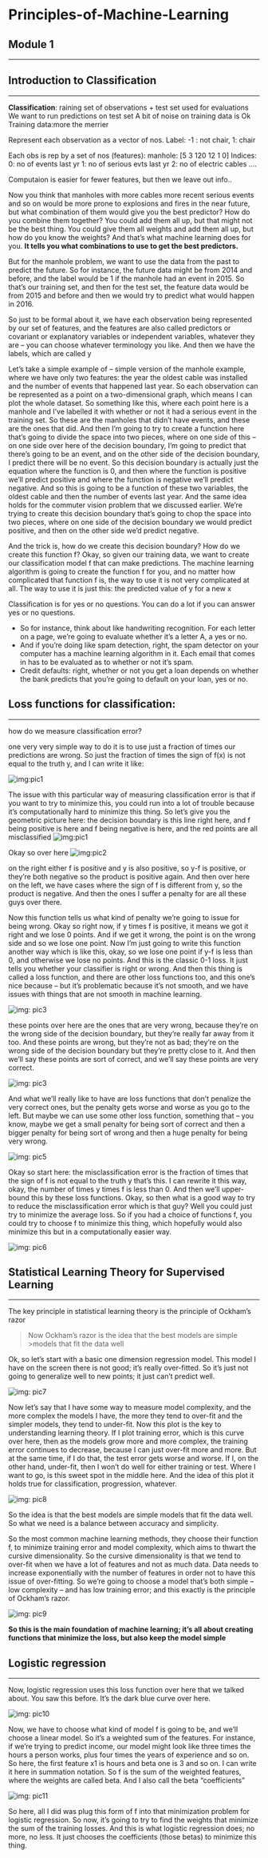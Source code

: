 # Principles-of-Machine-Learning
## Module 1
___

## Introduction to Classification
___

**Classification**: raining set of observations + test set used for evaluations
We want to run predictions on test set
A bit of noise on training data is Ok
Training data:more the merrier

Represent each observation as a vector of nos.
Label: -1 : not chair, 1: chair

Each obs is rep by a set of nos (features):
manhole: [5 3 120 12 1 0]
Indices:
0: no of events last yr
1: no of serious evts last yr
2: no of electric cables
....

Computaion is easier for fewer features, but then we leave out info..

Now you think that manholes with more cables more recent serious events and so on would
be more prone to explosions and fires in the near future, but what combination of them
would give you the best predictor? How do you combine them together? You could add them
all up, but that might not be the best thing. You could give them all weights and add them
all up, but how do you know the weights? And that’s what machine learning does for you.
**It tells you what combinations to use to get the best predictors.**

But for the manhole problem,
we want to use the data from the past to predict the future. So for instance, the future data
might be from 2014 and before, and the label would be 1 if the manhole had an event in
2015. So that’s our training set, and then for the test set, the feature data would be
from 2015 and before and then we would try to predict what would happen in 2016.

So just to be formal about it, we have each observation being represented by our set of features,
and the features are also called predictors or covariant or explanatory variables or independent
variables, whatever they are – you can choose whatever terminology you like. And then we
have the labels, which are called y

Let’s take a simple example of – simple
version of the manhole example, where we have only two features: the year the oldest cable
was installed and the number of events that happened last year. So each observation can
be represented as a point on a two-dimensional graph, which means I can plot the whole dataset.
So something like this, where each point here is a manhole and I’ve labelled it with whether
or not it had a serious event in the training set. So these are the manholes that didn’t
have events, and these are the ones that did. And then I’m going to try to create a function
here that’s going to divide the space into two pieces, where on one side of this – on
one side over here of the decision boundary, I’m going to predict that there’s going
to be an event, and on the other side of the decision boundary, I predict there will be
no event. So this decision boundary is actually just the equation where the function is 0,
and then where the function is positive we’ll predict positive and where the function is
negative we’ll predict negative. And so this is going to be a function of these two
variables, the oldest cable and then the number of events last year. And the same idea holds
for the commuter vision problem that we discussed earlier. We’re trying to create this decision
boundary that’s going to chop the space into two pieces, where on one side of the
decision boundary we would predict positive, and then on the other side we’d predict
negative. 

And the trick is, how do we create this decision boundary? How do we create this
function f? Okay, so given our training data, we want to create our classification model
f that can make predictions. The machine learning algorithm is going to create the function
f for you, and no matter how complicated that function f is, the way to use it is not very
complicated at all. The way to use it is just this: the predicted value of y for a new x


Classification is for yes or no questions. You can do a lot if you can answer yes or
no questions. 
- So for instance, think about like handwriting recognition. For each letter
on a page, we’re going to evaluate whether it’s a letter A, a yes or no. 
- And if you’re
doing like spam detection, right, the spam detector on your computer has a machine learning
algorithm in it. Each email that comes in has to be evaluated as to whether or not it’s
spam. 
- Credit defaults: right, whether or not you get a loan depends on whether the bank
predicts that you’re going to default on your loan, yes or no.


## Loss functions for classification:
___

how do we measure classification error?

one very very simple way to do it is to use
just a fraction of times our predictions are wrong. So just the fraction of times the sign
of f(x) is not equal to the truth y, and I can write it like: 

![img:pic1](https://github.com/ShaunakSen/Principles-of-Machine-Learning/blob/master/pic1.PNG)

The issue with
this particular way of measuring classification error is that if you want to try to minimize
this, you could run into a lot of trouble because it’s computationally hard to minimize
this thing.
So let’s give you the geometric picture here: the decision boundary is this
line right here, and f being positive is here and f being negative is here, and the red
points are all misclassified
![img:pic1](https://github.com/ShaunakSen/Principles-of-Machine-Learning/blob/master/pic1.PNG)

Okay so over here
![img:pic2](https://github.com/ShaunakSen/Principles-of-Machine-Learning/blob/master/pic2.PNG)

on the right either f is positive and y is also positive, so y-f is
positive, or they’re both negative so the product is positive again. And then over here
on the left, we have cases where the sign of f is different from y, so the product is
negative. And then the ones I suffer a penalty for are all these guys over there.

Now
this function tells us what kind of penalty we’re going to issue for being wrong. Okay
so right now, if y times f is positive, it means we got it right and we lose 0 points.
And if we get it wrong, the point is on the wrong side and so we lose one point. Now I’m
just going to write this function another way which is like this, okay, so we lose one
point if y-f is less than 0, and otherwise we lose no points. And this is the classic
0-1 loss. It just tells you whether your classifier is right or wrong. And then this thing is
called a loss function, and there are other loss functions too, and this one’s nice
because – but it’s problematic because it’s not smooth, and we have issues with
things that are not smooth in machine learning.

![img: pic3](https://github.com/ShaunakSen/Principles-of-Machine-Learning/blob/master/pic3.PNG)

these points over here are the ones that
are very wrong, because they’re on the wrong side of the decision boundary, but they’re
really far away from it too. And these points are wrong, but they’re not as bad; they’re
on the wrong side of the decision boundary but they’re pretty close to it. And then
we’ll say these points are sort of correct, and we’ll say these points are very correct.

![img: pic3](https://github.com/ShaunakSen/Principles-of-Machine-Learning/blob/master/pic4.PNG)

And what we’ll really like to have are loss functions that don’t penalize the very correct
ones, but the penalty gets worse and worse as you go to the left. But maybe we can use
some other loss function, something that – you know, maybe we get a small penalty for being
sort of correct and then a bigger penalty for being sort of wrong and then a huge penalty
for being very wrong.

![img: pic5](https://github.com/ShaunakSen/Principles-of-Machine-Learning/blob/master/pic5.PNG)

Okay so start here: the misclassification error is the fraction
of times that the sign of f is not equal to the truth y that’s this. I can rewrite it
this way, okay, the number of times y times f is less than 0. And then we’ll upper-bound
this by these loss functions. Okay, so then what is a good way to try to reduce the misclassification
error which is that guy? Well you could just try to minimize the average loss. So if you
had a choice of functions f, you could try to choose f to minimize this thing, which
hopefully would also minimize this but in a computationally easier way.

![img: pic6](https://github.com/ShaunakSen/Principles-of-Machine-Learning/blob/master/pic6.PNG)

## Statistical Learning Theory for Supervised Learning
___

The key principle in statistical learning theory is the principle of Ockham’s razor

>Now Ockham’s razor is the idea that the best models are simple >models that fit the
>data well 

 Ok, so let’s start with a basic one dimension
regression model. This model I have on the screen there is not good; it’s really over-fitted.
So it’s just not going to generalize well to new points; it just can’t predict well.

![img: pic7](https://github.com/ShaunakSen/Principles-of-Machine-Learning/blob/master/pic7.PNG)


Now let’s say that I have some way to measure model complexity, and the more complex the
models I have, the more they tend to over-fit and the simpler models, they tend to under-fit.
Now this plot is the key to understanding learning theory. If I plot training error,
which is this curve over here, then as the models grow more and more complex, the training
error continues to decrease, because I can just over-fit more and more. But at the same
time, if I do that, the test error gets worse and worse. If I, on the other hand, under-fit,
then I won’t do well for either training or test. Where I want to go, is this sweet
spot in the middle here. And the idea of this plot it holds true for classification, progression,
whatever.

![img: pic8](https://github.com/ShaunakSen/Principles-of-Machine-Learning/blob/master/pic8.PNG)

So the idea is that the best models are simple models that fit the data well.
So what we need is a balance between accuracy and simplicity.

So the most common machine learning methods, they choose
their function f, to minimize training error and model complexity, which aims to thwart
the cursive dimensionality. So the cursive dimensionality is that we tend to over-fit
when we have a lot of features and not as much data. Data needs to increase exponentially
with the number of features in order not to have this issue of over-fitting. So we’re
going to choose a model that’s both simple – low complexity – and has low training
error; and this exactly is the principle of Ockham’s razor. 

![img: pic9](https://github.com/ShaunakSen/Principles-of-Machine-Learning/blob/master/pic9.PNG)

**So
this is the main foundation of machine learning; it’s all about creating functions that minimize
the loss, but also keep the model simple**

## Logistic regression
___

Now, logistic regression uses this loss function
over here that we talked about. You saw this before. It’s the dark blue curve over here.

![img: pic10](https://github.com/ShaunakSen/Principles-of-Machine-Learning/blob/master/pic10.PNG)

Now, we have to choose what kind of
model f is going to be, and we’ll choose a linear model. So it’s a weighted sum of
the features. For instance, if we’re trying to predict income, our model might look like
three times the hours a person works, plus four times the years of experience and so
on. So here, the first feature x1 is hours and beta one is 3 and so on. I can write it
here in summation notation. So f is the sum of the weighted features, where the weights
are called beta. And I also call the beta “coefficients”

![img: pic11](https://github.com/ShaunakSen/Principles-of-Machine-Learning/blob/master/pic11.PNG)

So here, all I did was
plug this form of f into that minimization problem for logistic regression. So now, it’s
going to try to find the weights that minimize the sum of the training losses. And this is
what logistic regression does; no more, no less. It just chooses the coefficients (those
betas) to minimize this thing.
